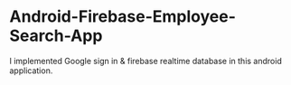 # Android-Firebase-Employee-Search-App
I implemented  Google sign in &amp; firebase realtime database in this android application.
